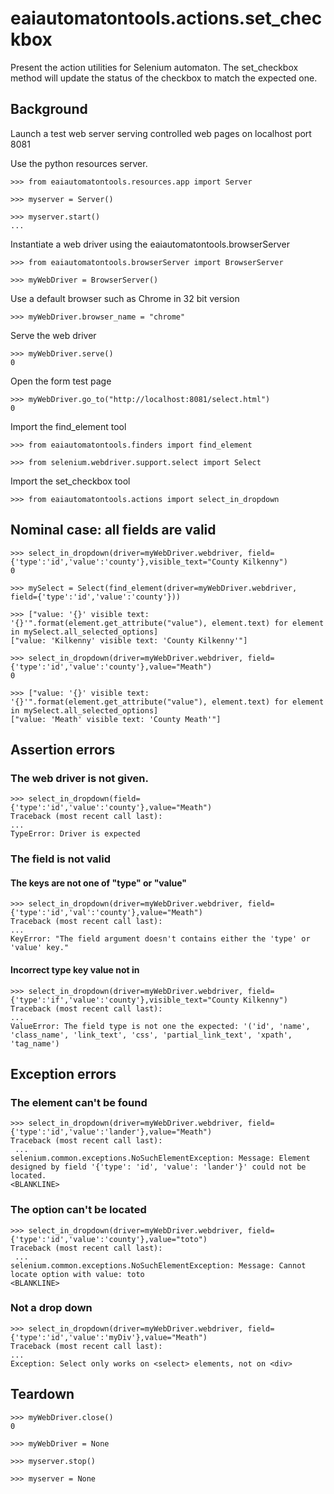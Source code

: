 # eaiautomatontools.actions.set_checkbox

Present the action utilities for Selenium automaton.
The set_checkbox method will update the status of the checkbox to match the expected one.

## Background

Launch a test web server serving controlled web pages on localhost port 8081

Use the python resources server.

    >>> from eaiautomatontools.resources.app import Server

    >>> myserver = Server()

    >>> myserver.start()
    ...

Instantiate a web driver using the eaiautomatontools.browserServer

    >>> from eaiautomatontools.browserServer import BrowserServer

    >>> myWebDriver = BrowserServer()

Use a default browser such as Chrome in 32 bit version

    >>> myWebDriver.browser_name = "chrome"

Serve the web driver

    >>> myWebDriver.serve()
    0
  
  

Open the form test page

    >>> myWebDriver.go_to("http://localhost:8081/select.html")
    0

Import the find_element tool

    >>> from eaiautomatontools.finders import find_element

    >>> from selenium.webdriver.support.select import Select

Import the set_checkbox tool

    >>> from eaiautomatontools.actions import select_in_dropdown

## Nominal case: all fields are valid

    >>> select_in_dropdown(driver=myWebDriver.webdriver, field={'type':'id','value':'county'},visible_text="County Kilkenny")
    0

    >>> mySelect = Select(find_element(driver=myWebDriver.webdriver, field={'type':'id','value':'county'}))

    >>> ["value: '{}' visible text: '{}'".format(element.get_attribute("value"), element.text) for element in mySelect.all_selected_options]
    ["value: 'Kilkenny' visible text: 'County Kilkenny'"]

    >>> select_in_dropdown(driver=myWebDriver.webdriver, field={'type':'id','value':'county'},value="Meath")
    0

    >>> ["value: '{}' visible text: '{}'".format(element.get_attribute("value"), element.text) for element in mySelect.all_selected_options]
    ["value: 'Meath' visible text: 'County Meath'"]


## Assertion errors

### The web driver is not given.

    >>> select_in_dropdown(field={'type':'id','value':'county'},value="Meath")
    Traceback (most recent call last):
    ...
    TypeError: Driver is expected

### The field is not valid

#### The keys are not one of "type" or "value"

    >>> select_in_dropdown(driver=myWebDriver.webdriver, field={'type':'id','val':'county'},value="Meath")
    Traceback (most recent call last):
    ...
    KeyError: "The field argument doesn't contains either the 'type' or 'value' key."

#### Incorrect type key value not in

    >>> select_in_dropdown(driver=myWebDriver.webdriver, field={'type':'if','value':'county'},visible_text="County Kilkenny")
    Traceback (most recent call last):
    ...
    ValueError: The field type is not one the expected: '('id', 'name', 'class_name', 'link_text', 'css', 'partial_link_text', 'xpath', 'tag_name')

## Exception errors

### The element can't be found

    >>> select_in_dropdown(driver=myWebDriver.webdriver, field={'type':'id','value':'lander'},value="Meath")
    Traceback (most recent call last):
     ...
    selenium.common.exceptions.NoSuchElementException: Message: Element designed by field '{'type': 'id', 'value': 'lander'}' could not be located.
    <BLANKLINE>

### The option can't be located

    >>> select_in_dropdown(driver=myWebDriver.webdriver, field={'type':'id','value':'county'},value="toto")
    Traceback (most recent call last):
     ...
    selenium.common.exceptions.NoSuchElementException: Message: Cannot locate option with value: toto
    <BLANKLINE>

### Not a drop down

    >>> select_in_dropdown(driver=myWebDriver.webdriver, field={'type':'id','value':'myDiv'},value="Meath")
    Traceback (most recent call last):
    ...
    Exception: Select only works on <select> elements, not on <div>

## Teardown

    >>> myWebDriver.close()
    0

    >>> myWebDriver = None

    >>> myserver.stop()

    >>> myserver = None
